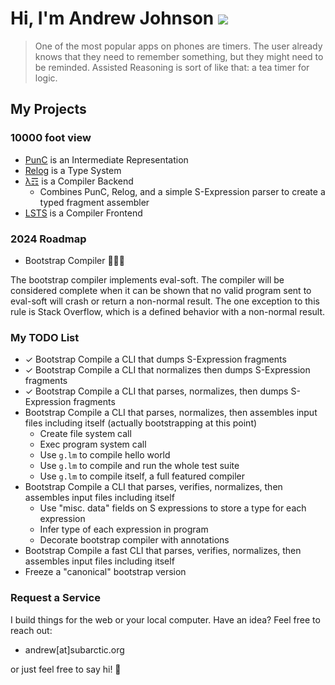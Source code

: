 # Hi, I'm Andrew Johnson ![](https://komarev.com/ghpvc/?username=andrew-johnson-4)

> One of the most popular apps on phones are timers. The user already knows that they need to remember something, but they might need to be reminded. Assisted Reasoning is sort of like that: a tea timer for logic.

## My Projects

### 10000 foot view

* [PunC](https://github.com/andrew-johnson-4/PunCalculus) is an Intermediate Representation
* [Relog](https://github.com/andrew-johnson-4/InPlace) is a Type System
* [λ☶](https://github.com/andrew-johnson-4/-) is a Compiler Backend
  * Combines PunC, Relog, and a simple S-Expression parser to create a typed fragment assembler
* [LSTS](https://github.com/andrew-johnson-4/LSTS) is a Compiler Frontend

### 2024 Roadmap

* Bootstrap Compiler 🥳🎉🎁

The bootstrap compiler implements eval-soft.
The compiler will be considered complete when it can be shown that no valid program sent to eval-soft will crash or return a non-normal result.
The one exception to this rule is Stack Overflow, which is a defined behavior with a non-normal result.

### My TODO List

* ✓ Bootstrap Compile a CLI that dumps S-Expression fragments
* ✓ Bootstrap Compile a CLI that normalizes then dumps S-Expression fragments
* ✓ Bootstrap Compile a CLI that parses, normalizes, then dumps S-Expression fragments
* Bootstrap Compile a CLI that parses, normalizes, then assembles input files including itself (actually bootstrapping at this point)
  * Create file system call
  * Exec program system call
  * Use `g.lm` to compile hello world
  * Use `g.lm` to compile and run the whole test suite
  * Use `g.lm` to compile itself, a full featured compiler
* Bootstrap Compile a CLI that parses, verifies, normalizes, then assembles input files including itself
  * Use "misc. data" fields on S expressions to store a type for each expression
  * Infer type of each expression in program
  * Decorate bootstrap compiler with annotations
* Bootstrap Compile a fast CLI that parses, verifies, normalizes, then assembles input files including itself
* Freeze a "canonical" bootstrap version

### Request a Service

I build things for the web or your local computer. Have an idea? Feel free to reach out:
* andrew[at]subarctic.org

or just feel free to say hi! 👋
